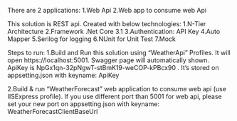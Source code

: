 There are 2 applications: 
1.Web Api
2.Web app to consume web Api

This solution is REST api.
Created with below technologies:
1.N-Tier Architecture
2.Framework .Net Core 3.1
3.Authentication: API Key
4.Auto Mapper
5.Serilog for logging
6.NUnit for Unit Test
7.Mock

Steps to run:
1.Build and Run this solution using “WeatherApi” Profiles. It will open https://localhost:5001. 
Swagger page will automatically shown.  
ApiKey is NpGx1qn-32pNgwT-stBmK19-weCOP-kPBcx90 . 
It’s stored on appsetting.json with keyname: ApiKey

2.Build & run  “WeatherForecast” web application to consume web api (use IISExpress profile). 
If you use different port than 5001 for web api, please set your new port  on appsetting.json with keyname: WeatherForecastClientBaseUrl
